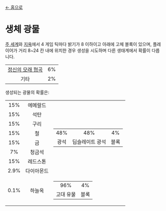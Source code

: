 [← 홈으로](../)
# 생체 광물
[주 세계](https://minecraft.fandom.com/ko/wiki/주_세계)와 [지옥](https://minecraft.fandom.com/ko/wiki/지옥)에서 4 게임 틱마다 밝기가 8 이하이고 아래에 고체 블록이 있으며, 플레이어가 거리 8~24 칸 내에 위치한 경우 생성을 시도하며 다른 생태계에서 확률이 다릅니다.

<table>
    <tr>
        <td align="center"><a href="https://minecraft.fandom.com/ko/wiki/정신의_모래_협곡">정신의 모래 협곡</a></td>
        <td align="center">6%</td>
    </tr>
    <tr>
        <td align="center">기타</td>
        <td align="center">2%</td>
    </tr>
</table>

생성되는 광물의 확률은:  

<table>
    <tr>
        <td align="center">15%</td>
        <td align="center">에메랄드</td>
        <td align="center" rowspan="8">
            <table>
                <tr>
                    <td align="center">48%</td>
                    <td align="center">48%</td>
                    <td align="center">4%</td>
                </tr>
                <tr>
                    <td align="center">광석</td>
                    <td align="center">딥슬레이트 광석</td>
                    <td align="center">블록</td>
                </tr>
            </table>
        </td>
    </tr>
    <tr>
        <td align="center">15%</td>
        <td align="center">석탄</td>
    </tr>
    <tr>
        <td align="center">15%</td>
        <td align="center">구리</td>
    </tr>
    <tr>
        <td align="center">15%</td>
        <td align="center">철</td>
    </tr>
    <tr>
        <td align="center">15%</td>
        <td align="center">금</td>
    </tr>
    <tr>
        <td align="center">7%</td>
        <td align="center">청금석</td>
    </tr>
    <tr>
        <td align="center">15%</td>
        <td align="center">레드스톤</td>
    </tr>
    <tr>
        <td align="center">2.9%</td>
        <td align="center">다이아몬드</td>
    </tr>
    <tr>
        <td align="center">0.1%</td>
        <td align="center">하늘옥</td>
        <td align="center">
            <table>
                <tr>
                    <td align="center">96%</td>
                    <td align="center">4%</td>
                </tr>
                <tr>
                    <td align="center">고대 유물</td>
                    <td align="center">블록</td>
                </tr>
            </table>
        </td>
    </tr>
</table>

